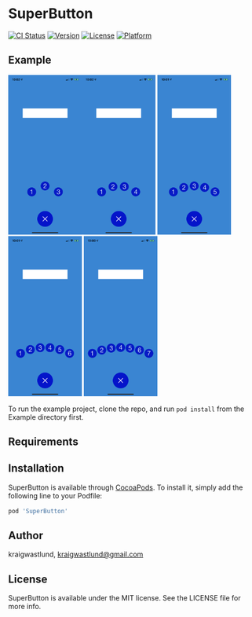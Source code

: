 # SuperButton

[![CI Status](https://img.shields.io/travis/kraigwastlund/SuperButton.svg?style=flat)](https://travis-ci.org/kraigwastlund/SuperButton)
[![Version](https://img.shields.io/cocoapods/v/SuperButton.svg?style=flat)](https://cocoapods.org/pods/SuperButton)
[![License](https://img.shields.io/cocoapods/l/SuperButton.svg?style=flat)](https://cocoapods.org/pods/SuperButton)
[![Platform](https://img.shields.io/cocoapods/p/SuperButton.svg?style=flat)](https://cocoapods.org/pods/SuperButton)

## Example
<img src="ReadmeResources/3.png" width="150"><img src="ReadmeResources/4.png" width="150">
<img src="ReadmeResources/5.png" width="150">
<img src="ReadmeResources/6.png" width="150">
<img src="ReadmeResources/7.png" width="150">

To run the example project, clone the repo, and run `pod install` from the Example directory first.

## Requirements

## Installation

SuperButton is available through [CocoaPods](https://cocoapods.org). To install
it, simply add the following line to your Podfile:

```ruby
pod 'SuperButton'
```

## Author

kraigwastlund, kraigwastlund@gmail.com

## License

SuperButton is available under the MIT license. See the LICENSE file for more info.
